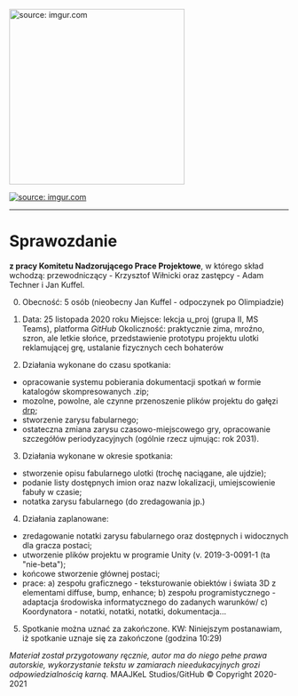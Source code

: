<a href="https://imgur.com/cGlquD1"><img src="https://i.imgur.com/cGlquD1.png" alt="source: imgur.com" width="316" height="316"></a>

<a href="https://imgur.com/dFrfoUk"><img src="https://i.imgur.com/dFrfoUkm.png" title="source: imgur.com" /></a>

- - - 

# Sprawozdanie

**z pracy Komitetu Nadzorującego Prace Projektowe**, w którego skład wchodzą: przewodniczący - Krzysztof Wiłnicki oraz zastępcy - Adam Techner i Jan Kuffel.

0. Obecność: 5 osób (nieobecny Jan Kuffel - odpoczynek po Olimpiadzie)

1. Data: 25 listopada 2020 roku
Miejsce: lekcja u_proj (grupa II, MS Teams), platforma *GitHub*
Okoliczność: praktycznie zima, mroźno, szron, ale letkie słońce, przedstawienie prototypu projektu ulotki reklamującej grę, ustalanie fizycznych cech bohaterów

2. Działania wykonane do czasu spotkania:
 - opracowanie systemu pobierania dokumentacji spotkań w formie katalogów skompresowanych .zip;
 - mozolne, powolne, ale czynne przenoszenie plików projektu do gałęzi [drp](https://github.com/Milo46/Projekt-2e4/tree/drp);
 - stworzenie zarysu fabularnego;
 - ostateczna zmiana zarysu czasowo-miejscowego gry, opracowanie szczegółów periodyzacyjnych (ogólnie rzecz ujmując: rok 2031).
 
3. Działania wykonane w okresie spotkania:
 - stworzenie opisu fabularnego ulotki (trochę naciągane, ale ujdzie);
 - podanie listy dostępnych imion oraz nazw lokalizacji, umiejscowienie fabuły w czasie;
 - notatka zarysu fabularnego (do zredagowania jp.)
 
4. Działania zaplanowane:
 - zredagowanie notatki zarysu fabularnego oraz dostępnych i widocznych dla gracza postaci;
 - utworzenie plików projektu w programie Unity (v. 2019-3-0091-1 (ta "nie-beta");
 - końcowe stworzenie głównej postaci;
 - prace:
	a) zespołu graficznego - teksturowanie obiektów i świata 3D z elementami diffuse, bump, enhance;
	b) zespołu programistycznego - adaptacja środowiska informatycznego do zadanych warunków/
	c) Koordynatora - notatki, notatki, notatki, dokumentacja...
	
5. Spotkanie można uznać za zakończone.
KW: Niniejszym postanawiam, iż spotkanie uznaje się za zakończone (godzina 10:29)

*Materiał został przygotowany ręcznie, autor ma do niego pełne prawa autorskie, wykorzystanie tekstu w zamiarach nieedukacyjnych grozi odpowiedzialnością karną.*
 MAAJKeL Studios/GitHub © Copyright 2020-2021